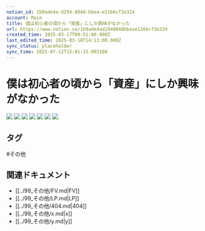 ```yaml
---
notion_id: 1b9ade4a-d294-8048-bbea-e1166cf3e324
account: Main
title: 僕は初心者の頃から「資産」にしか興味がなかった
url: https://www.notion.so/1b9ade4ad2948048bbeae1166cf3e324
created_time: 2025-03-17T00:51:00.000Z
last_edited_time: 2025-03-18T14:13:00.000Z
sync_status: placeholder
sync_time: 2025-07-12T15:01:15.003108
---
```

# 僕は初心者の頃から「資産」にしか興味がなかった

![](https://prod-files-secure.s3.us-west-2.amazonaws.com/736adce6-a3a4-4a64-9f74-d9aa055c96d2/a27ca2f0-b8ea-40f9-84e0-1e99ecac8f8f/1.webp?X-Amz-Algorithm=AWS4-HMAC-SHA256&X-Amz-Content-Sha256=UNSIGNED-PAYLOAD&X-Amz-Credential=ASIAZI2LB466VQEIEUIT%2F20250719%2Fus-west-2%2Fs3%2Faws4_request&X-Amz-Date=20250719T052056Z&X-Amz-Expires=3600&X-Amz-Security-Token=IQoJb3JpZ2luX2VjEIT%2F%2F%2F%2F%2F%2F%2F%2F%2F%2FwEaCXVzLXdlc3QtMiJGMEQCIHu3ZbH58NMFXvJeJAzx5OaHRb5UqyTgSPZIt5S9AmbiAiByQDS1%2FZ42M0Rfqqz2VBqpJiZ6YcPj%2BB9BvWHjVcVxjyqIBAid%2F%2F%2F%2F%2F%2F%2F%2F%2F%2F8BEAAaDDYzNzQyMzE4MzgwNSIMnRxCppfhCb6HvQcdKtwDs8yHq3Fgd0lmHl8GmE9G5%2F2UfccphLUJMb7eTyfZHhpGX%2BAKHHzJ3ZC9gtEp4IBjCb5yrU28DMuvaPRw%2FzcLmQ9CZik5YZPHsDOnNddKCfz1hJEzG34iftANRn0lyINLnnfT1BFVyiZnI1naU1%2FqmURrwnMbKziW2Wp6hCT1%2BIDiFTGODn8JrgpDANpUBr3mhLAVM4hgSYBi5%2FQ5nAoMkAMvl%2BJPXtRw2CAiLckID%2BAFCiJbWRM4ShaX0dZZfQM%2FbH0k5LZxzTJoPRjPVj2fl4Gx4YgvuRTxDejE%2FV8VEkQ47pxDi4r5qOasVSYAzPxWwZdH1HEh3JrWMiXQaf6DXZF9wBgTO42QoVXNjz5BeUvD4UmWmK4fK9BwtRe0AlwN3R7bYKGPdrAUqAEi9JXsFumrqz5YcojDA3T0flVWGsXv3E1KdLAPSAdGXQj7tXMOGE6X9zqpGgTm8%2BjMrd9xqVcoNBRNET6MLnRTbKxsZUokYIL6VKVFTi7FMtTFUgUV0OQACqb0hVhyD2UHAlqrU1WyzSyrXeFxMNJdUQNEUQJAy8NDu14UiYMXRReI7A%2Fe2zRxEVLFXz%2BPmejsrJUnJwa7akmHBF5f8xFHUm7%2BjCb%2FwrEeNyMEbuzw%2Fykw06rswwY6pgHrWfbaLbRzt2goa355jsSRek7yVLzu2fVJerT0JUtXJ9jpvXpJKqLL2bk0hU491KXaShb8dHZWFYzd7Zo2Uj354y3Rhsb%2FWYQzCgkjsdpCoPKkbPF3guGOTVMwkkt0x7xs7xdrj11xjhG%2Fahhl%2FRD1psymTYw1yavaTzF48cSJG%2BW8w6cz87GsTqzYsExwCnLPcn0WVNjLJ6aVkn31YeG5ESCjsFfb&X-Amz-Signature=8af7dec21826d174b0d2f75be471d753f67ef673a4103d81c8a69d4be38429c2&X-Amz-SignedHeaders=host&x-amz-checksum-mode=ENABLED&x-id=GetObject)
![](https://prod-files-secure.s3.us-west-2.amazonaws.com/736adce6-a3a4-4a64-9f74-d9aa055c96d2/05871767-677b-4829-b855-af56bc9d3b69/2.webp?X-Amz-Algorithm=AWS4-HMAC-SHA256&X-Amz-Content-Sha256=UNSIGNED-PAYLOAD&X-Amz-Credential=ASIAZI2LB466VQEIEUIT%2F20250719%2Fus-west-2%2Fs3%2Faws4_request&X-Amz-Date=20250719T052056Z&X-Amz-Expires=3600&X-Amz-Security-Token=IQoJb3JpZ2luX2VjEIT%2F%2F%2F%2F%2F%2F%2F%2F%2F%2FwEaCXVzLXdlc3QtMiJGMEQCIHu3ZbH58NMFXvJeJAzx5OaHRb5UqyTgSPZIt5S9AmbiAiByQDS1%2FZ42M0Rfqqz2VBqpJiZ6YcPj%2BB9BvWHjVcVxjyqIBAid%2F%2F%2F%2F%2F%2F%2F%2F%2F%2F8BEAAaDDYzNzQyMzE4MzgwNSIMnRxCppfhCb6HvQcdKtwDs8yHq3Fgd0lmHl8GmE9G5%2F2UfccphLUJMb7eTyfZHhpGX%2BAKHHzJ3ZC9gtEp4IBjCb5yrU28DMuvaPRw%2FzcLmQ9CZik5YZPHsDOnNddKCfz1hJEzG34iftANRn0lyINLnnfT1BFVyiZnI1naU1%2FqmURrwnMbKziW2Wp6hCT1%2BIDiFTGODn8JrgpDANpUBr3mhLAVM4hgSYBi5%2FQ5nAoMkAMvl%2BJPXtRw2CAiLckID%2BAFCiJbWRM4ShaX0dZZfQM%2FbH0k5LZxzTJoPRjPVj2fl4Gx4YgvuRTxDejE%2FV8VEkQ47pxDi4r5qOasVSYAzPxWwZdH1HEh3JrWMiXQaf6DXZF9wBgTO42QoVXNjz5BeUvD4UmWmK4fK9BwtRe0AlwN3R7bYKGPdrAUqAEi9JXsFumrqz5YcojDA3T0flVWGsXv3E1KdLAPSAdGXQj7tXMOGE6X9zqpGgTm8%2BjMrd9xqVcoNBRNET6MLnRTbKxsZUokYIL6VKVFTi7FMtTFUgUV0OQACqb0hVhyD2UHAlqrU1WyzSyrXeFxMNJdUQNEUQJAy8NDu14UiYMXRReI7A%2Fe2zRxEVLFXz%2BPmejsrJUnJwa7akmHBF5f8xFHUm7%2BjCb%2FwrEeNyMEbuzw%2Fykw06rswwY6pgHrWfbaLbRzt2goa355jsSRek7yVLzu2fVJerT0JUtXJ9jpvXpJKqLL2bk0hU491KXaShb8dHZWFYzd7Zo2Uj354y3Rhsb%2FWYQzCgkjsdpCoPKkbPF3guGOTVMwkkt0x7xs7xdrj11xjhG%2Fahhl%2FRD1psymTYw1yavaTzF48cSJG%2BW8w6cz87GsTqzYsExwCnLPcn0WVNjLJ6aVkn31YeG5ESCjsFfb&X-Amz-Signature=c318f4df07c714386a2a6996f82dc4b68b06f8d93fa0e8833dedddd4079ad706&X-Amz-SignedHeaders=host&x-amz-checksum-mode=ENABLED&x-id=GetObject)
![](https://prod-files-secure.s3.us-west-2.amazonaws.com/736adce6-a3a4-4a64-9f74-d9aa055c96d2/85de74af-ddb2-4127-af37-21cb10807750/3.webp?X-Amz-Algorithm=AWS4-HMAC-SHA256&X-Amz-Content-Sha256=UNSIGNED-PAYLOAD&X-Amz-Credential=ASIAZI2LB466VQEIEUIT%2F20250719%2Fus-west-2%2Fs3%2Faws4_request&X-Amz-Date=20250719T052056Z&X-Amz-Expires=3600&X-Amz-Security-Token=IQoJb3JpZ2luX2VjEIT%2F%2F%2F%2F%2F%2F%2F%2F%2F%2FwEaCXVzLXdlc3QtMiJGMEQCIHu3ZbH58NMFXvJeJAzx5OaHRb5UqyTgSPZIt5S9AmbiAiByQDS1%2FZ42M0Rfqqz2VBqpJiZ6YcPj%2BB9BvWHjVcVxjyqIBAid%2F%2F%2F%2F%2F%2F%2F%2F%2F%2F8BEAAaDDYzNzQyMzE4MzgwNSIMnRxCppfhCb6HvQcdKtwDs8yHq3Fgd0lmHl8GmE9G5%2F2UfccphLUJMb7eTyfZHhpGX%2BAKHHzJ3ZC9gtEp4IBjCb5yrU28DMuvaPRw%2FzcLmQ9CZik5YZPHsDOnNddKCfz1hJEzG34iftANRn0lyINLnnfT1BFVyiZnI1naU1%2FqmURrwnMbKziW2Wp6hCT1%2BIDiFTGODn8JrgpDANpUBr3mhLAVM4hgSYBi5%2FQ5nAoMkAMvl%2BJPXtRw2CAiLckID%2BAFCiJbWRM4ShaX0dZZfQM%2FbH0k5LZxzTJoPRjPVj2fl4Gx4YgvuRTxDejE%2FV8VEkQ47pxDi4r5qOasVSYAzPxWwZdH1HEh3JrWMiXQaf6DXZF9wBgTO42QoVXNjz5BeUvD4UmWmK4fK9BwtRe0AlwN3R7bYKGPdrAUqAEi9JXsFumrqz5YcojDA3T0flVWGsXv3E1KdLAPSAdGXQj7tXMOGE6X9zqpGgTm8%2BjMrd9xqVcoNBRNET6MLnRTbKxsZUokYIL6VKVFTi7FMtTFUgUV0OQACqb0hVhyD2UHAlqrU1WyzSyrXeFxMNJdUQNEUQJAy8NDu14UiYMXRReI7A%2Fe2zRxEVLFXz%2BPmejsrJUnJwa7akmHBF5f8xFHUm7%2BjCb%2FwrEeNyMEbuzw%2Fykw06rswwY6pgHrWfbaLbRzt2goa355jsSRek7yVLzu2fVJerT0JUtXJ9jpvXpJKqLL2bk0hU491KXaShb8dHZWFYzd7Zo2Uj354y3Rhsb%2FWYQzCgkjsdpCoPKkbPF3guGOTVMwkkt0x7xs7xdrj11xjhG%2Fahhl%2FRD1psymTYw1yavaTzF48cSJG%2BW8w6cz87GsTqzYsExwCnLPcn0WVNjLJ6aVkn31YeG5ESCjsFfb&X-Amz-Signature=6863e645952a3955de8ffd94bbc87a196e747b174b1046965cd67baa6cf3c0fa&X-Amz-SignedHeaders=host&x-amz-checksum-mode=ENABLED&x-id=GetObject)
![](https://prod-files-secure.s3.us-west-2.amazonaws.com/736adce6-a3a4-4a64-9f74-d9aa055c96d2/44ee6480-4e3f-4b60-a453-0aa24736e0b5/4.webp?X-Amz-Algorithm=AWS4-HMAC-SHA256&X-Amz-Content-Sha256=UNSIGNED-PAYLOAD&X-Amz-Credential=ASIAZI2LB466VQEIEUIT%2F20250719%2Fus-west-2%2Fs3%2Faws4_request&X-Amz-Date=20250719T052056Z&X-Amz-Expires=3600&X-Amz-Security-Token=IQoJb3JpZ2luX2VjEIT%2F%2F%2F%2F%2F%2F%2F%2F%2F%2FwEaCXVzLXdlc3QtMiJGMEQCIHu3ZbH58NMFXvJeJAzx5OaHRb5UqyTgSPZIt5S9AmbiAiByQDS1%2FZ42M0Rfqqz2VBqpJiZ6YcPj%2BB9BvWHjVcVxjyqIBAid%2F%2F%2F%2F%2F%2F%2F%2F%2F%2F8BEAAaDDYzNzQyMzE4MzgwNSIMnRxCppfhCb6HvQcdKtwDs8yHq3Fgd0lmHl8GmE9G5%2F2UfccphLUJMb7eTyfZHhpGX%2BAKHHzJ3ZC9gtEp4IBjCb5yrU28DMuvaPRw%2FzcLmQ9CZik5YZPHsDOnNddKCfz1hJEzG34iftANRn0lyINLnnfT1BFVyiZnI1naU1%2FqmURrwnMbKziW2Wp6hCT1%2BIDiFTGODn8JrgpDANpUBr3mhLAVM4hgSYBi5%2FQ5nAoMkAMvl%2BJPXtRw2CAiLckID%2BAFCiJbWRM4ShaX0dZZfQM%2FbH0k5LZxzTJoPRjPVj2fl4Gx4YgvuRTxDejE%2FV8VEkQ47pxDi4r5qOasVSYAzPxWwZdH1HEh3JrWMiXQaf6DXZF9wBgTO42QoVXNjz5BeUvD4UmWmK4fK9BwtRe0AlwN3R7bYKGPdrAUqAEi9JXsFumrqz5YcojDA3T0flVWGsXv3E1KdLAPSAdGXQj7tXMOGE6X9zqpGgTm8%2BjMrd9xqVcoNBRNET6MLnRTbKxsZUokYIL6VKVFTi7FMtTFUgUV0OQACqb0hVhyD2UHAlqrU1WyzSyrXeFxMNJdUQNEUQJAy8NDu14UiYMXRReI7A%2Fe2zRxEVLFXz%2BPmejsrJUnJwa7akmHBF5f8xFHUm7%2BjCb%2FwrEeNyMEbuzw%2Fykw06rswwY6pgHrWfbaLbRzt2goa355jsSRek7yVLzu2fVJerT0JUtXJ9jpvXpJKqLL2bk0hU491KXaShb8dHZWFYzd7Zo2Uj354y3Rhsb%2FWYQzCgkjsdpCoPKkbPF3guGOTVMwkkt0x7xs7xdrj11xjhG%2Fahhl%2FRD1psymTYw1yavaTzF48cSJG%2BW8w6cz87GsTqzYsExwCnLPcn0WVNjLJ6aVkn31YeG5ESCjsFfb&X-Amz-Signature=4d0d61fd7a9f8355feca3feeffe858c02fa25b613d67b79d829f405c3535a8b2&X-Amz-SignedHeaders=host&x-amz-checksum-mode=ENABLED&x-id=GetObject)
![](https://prod-files-secure.s3.us-west-2.amazonaws.com/736adce6-a3a4-4a64-9f74-d9aa055c96d2/cbf586b7-1507-466f-b44b-0bd90bc55c4f/5.webp?X-Amz-Algorithm=AWS4-HMAC-SHA256&X-Amz-Content-Sha256=UNSIGNED-PAYLOAD&X-Amz-Credential=ASIAZI2LB466VQEIEUIT%2F20250719%2Fus-west-2%2Fs3%2Faws4_request&X-Amz-Date=20250719T052056Z&X-Amz-Expires=3600&X-Amz-Security-Token=IQoJb3JpZ2luX2VjEIT%2F%2F%2F%2F%2F%2F%2F%2F%2F%2FwEaCXVzLXdlc3QtMiJGMEQCIHu3ZbH58NMFXvJeJAzx5OaHRb5UqyTgSPZIt5S9AmbiAiByQDS1%2FZ42M0Rfqqz2VBqpJiZ6YcPj%2BB9BvWHjVcVxjyqIBAid%2F%2F%2F%2F%2F%2F%2F%2F%2F%2F8BEAAaDDYzNzQyMzE4MzgwNSIMnRxCppfhCb6HvQcdKtwDs8yHq3Fgd0lmHl8GmE9G5%2F2UfccphLUJMb7eTyfZHhpGX%2BAKHHzJ3ZC9gtEp4IBjCb5yrU28DMuvaPRw%2FzcLmQ9CZik5YZPHsDOnNddKCfz1hJEzG34iftANRn0lyINLnnfT1BFVyiZnI1naU1%2FqmURrwnMbKziW2Wp6hCT1%2BIDiFTGODn8JrgpDANpUBr3mhLAVM4hgSYBi5%2FQ5nAoMkAMvl%2BJPXtRw2CAiLckID%2BAFCiJbWRM4ShaX0dZZfQM%2FbH0k5LZxzTJoPRjPVj2fl4Gx4YgvuRTxDejE%2FV8VEkQ47pxDi4r5qOasVSYAzPxWwZdH1HEh3JrWMiXQaf6DXZF9wBgTO42QoVXNjz5BeUvD4UmWmK4fK9BwtRe0AlwN3R7bYKGPdrAUqAEi9JXsFumrqz5YcojDA3T0flVWGsXv3E1KdLAPSAdGXQj7tXMOGE6X9zqpGgTm8%2BjMrd9xqVcoNBRNET6MLnRTbKxsZUokYIL6VKVFTi7FMtTFUgUV0OQACqb0hVhyD2UHAlqrU1WyzSyrXeFxMNJdUQNEUQJAy8NDu14UiYMXRReI7A%2Fe2zRxEVLFXz%2BPmejsrJUnJwa7akmHBF5f8xFHUm7%2BjCb%2FwrEeNyMEbuzw%2Fykw06rswwY6pgHrWfbaLbRzt2goa355jsSRek7yVLzu2fVJerT0JUtXJ9jpvXpJKqLL2bk0hU491KXaShb8dHZWFYzd7Zo2Uj354y3Rhsb%2FWYQzCgkjsdpCoPKkbPF3guGOTVMwkkt0x7xs7xdrj11xjhG%2Fahhl%2FRD1psymTYw1yavaTzF48cSJG%2BW8w6cz87GsTqzYsExwCnLPcn0WVNjLJ6aVkn31YeG5ESCjsFfb&X-Amz-Signature=5fc03e0a59735652895cce5171e7314459c50a2b56ad2981e6928965d523a2d4&X-Amz-SignedHeaders=host&x-amz-checksum-mode=ENABLED&x-id=GetObject)
![](https://prod-files-secure.s3.us-west-2.amazonaws.com/736adce6-a3a4-4a64-9f74-d9aa055c96d2/f0a07e46-85b5-4084-af20-6fd9e9aa4040/6.webp?X-Amz-Algorithm=AWS4-HMAC-SHA256&X-Amz-Content-Sha256=UNSIGNED-PAYLOAD&X-Amz-Credential=ASIAZI2LB466VQEIEUIT%2F20250719%2Fus-west-2%2Fs3%2Faws4_request&X-Amz-Date=20250719T052056Z&X-Amz-Expires=3600&X-Amz-Security-Token=IQoJb3JpZ2luX2VjEIT%2F%2F%2F%2F%2F%2F%2F%2F%2F%2FwEaCXVzLXdlc3QtMiJGMEQCIHu3ZbH58NMFXvJeJAzx5OaHRb5UqyTgSPZIt5S9AmbiAiByQDS1%2FZ42M0Rfqqz2VBqpJiZ6YcPj%2BB9BvWHjVcVxjyqIBAid%2F%2F%2F%2F%2F%2F%2F%2F%2F%2F8BEAAaDDYzNzQyMzE4MzgwNSIMnRxCppfhCb6HvQcdKtwDs8yHq3Fgd0lmHl8GmE9G5%2F2UfccphLUJMb7eTyfZHhpGX%2BAKHHzJ3ZC9gtEp4IBjCb5yrU28DMuvaPRw%2FzcLmQ9CZik5YZPHsDOnNddKCfz1hJEzG34iftANRn0lyINLnnfT1BFVyiZnI1naU1%2FqmURrwnMbKziW2Wp6hCT1%2BIDiFTGODn8JrgpDANpUBr3mhLAVM4hgSYBi5%2FQ5nAoMkAMvl%2BJPXtRw2CAiLckID%2BAFCiJbWRM4ShaX0dZZfQM%2FbH0k5LZxzTJoPRjPVj2fl4Gx4YgvuRTxDejE%2FV8VEkQ47pxDi4r5qOasVSYAzPxWwZdH1HEh3JrWMiXQaf6DXZF9wBgTO42QoVXNjz5BeUvD4UmWmK4fK9BwtRe0AlwN3R7bYKGPdrAUqAEi9JXsFumrqz5YcojDA3T0flVWGsXv3E1KdLAPSAdGXQj7tXMOGE6X9zqpGgTm8%2BjMrd9xqVcoNBRNET6MLnRTbKxsZUokYIL6VKVFTi7FMtTFUgUV0OQACqb0hVhyD2UHAlqrU1WyzSyrXeFxMNJdUQNEUQJAy8NDu14UiYMXRReI7A%2Fe2zRxEVLFXz%2BPmejsrJUnJwa7akmHBF5f8xFHUm7%2BjCb%2FwrEeNyMEbuzw%2Fykw06rswwY6pgHrWfbaLbRzt2goa355jsSRek7yVLzu2fVJerT0JUtXJ9jpvXpJKqLL2bk0hU491KXaShb8dHZWFYzd7Zo2Uj354y3Rhsb%2FWYQzCgkjsdpCoPKkbPF3guGOTVMwkkt0x7xs7xdrj11xjhG%2Fahhl%2FRD1psymTYw1yavaTzF48cSJG%2BW8w6cz87GsTqzYsExwCnLPcn0WVNjLJ6aVkn31YeG5ESCjsFfb&X-Amz-Signature=2d1706afb660850084a71472a34aaa8e31b9d7337d954e8033b4f4dce94e1490&X-Amz-SignedHeaders=host&x-amz-checksum-mode=ENABLED&x-id=GetObject)
![](https://prod-files-secure.s3.us-west-2.amazonaws.com/736adce6-a3a4-4a64-9f74-d9aa055c96d2/4b9ccece-ebcb-4ae1-8959-d19cc6be3895/7.webp?X-Amz-Algorithm=AWS4-HMAC-SHA256&X-Amz-Content-Sha256=UNSIGNED-PAYLOAD&X-Amz-Credential=ASIAZI2LB466VQEIEUIT%2F20250719%2Fus-west-2%2Fs3%2Faws4_request&X-Amz-Date=20250719T052056Z&X-Amz-Expires=3600&X-Amz-Security-Token=IQoJb3JpZ2luX2VjEIT%2F%2F%2F%2F%2F%2F%2F%2F%2F%2FwEaCXVzLXdlc3QtMiJGMEQCIHu3ZbH58NMFXvJeJAzx5OaHRb5UqyTgSPZIt5S9AmbiAiByQDS1%2FZ42M0Rfqqz2VBqpJiZ6YcPj%2BB9BvWHjVcVxjyqIBAid%2F%2F%2F%2F%2F%2F%2F%2F%2F%2F8BEAAaDDYzNzQyMzE4MzgwNSIMnRxCppfhCb6HvQcdKtwDs8yHq3Fgd0lmHl8GmE9G5%2F2UfccphLUJMb7eTyfZHhpGX%2BAKHHzJ3ZC9gtEp4IBjCb5yrU28DMuvaPRw%2FzcLmQ9CZik5YZPHsDOnNddKCfz1hJEzG34iftANRn0lyINLnnfT1BFVyiZnI1naU1%2FqmURrwnMbKziW2Wp6hCT1%2BIDiFTGODn8JrgpDANpUBr3mhLAVM4hgSYBi5%2FQ5nAoMkAMvl%2BJPXtRw2CAiLckID%2BAFCiJbWRM4ShaX0dZZfQM%2FbH0k5LZxzTJoPRjPVj2fl4Gx4YgvuRTxDejE%2FV8VEkQ47pxDi4r5qOasVSYAzPxWwZdH1HEh3JrWMiXQaf6DXZF9wBgTO42QoVXNjz5BeUvD4UmWmK4fK9BwtRe0AlwN3R7bYKGPdrAUqAEi9JXsFumrqz5YcojDA3T0flVWGsXv3E1KdLAPSAdGXQj7tXMOGE6X9zqpGgTm8%2BjMrd9xqVcoNBRNET6MLnRTbKxsZUokYIL6VKVFTi7FMtTFUgUV0OQACqb0hVhyD2UHAlqrU1WyzSyrXeFxMNJdUQNEUQJAy8NDu14UiYMXRReI7A%2Fe2zRxEVLFXz%2BPmejsrJUnJwa7akmHBF5f8xFHUm7%2BjCb%2FwrEeNyMEbuzw%2Fykw06rswwY6pgHrWfbaLbRzt2goa355jsSRek7yVLzu2fVJerT0JUtXJ9jpvXpJKqLL2bk0hU491KXaShb8dHZWFYzd7Zo2Uj354y3Rhsb%2FWYQzCgkjsdpCoPKkbPF3guGOTVMwkkt0x7xs7xdrj11xjhG%2Fahhl%2FRD1psymTYw1yavaTzF48cSJG%2BW8w6cz87GsTqzYsExwCnLPcn0WVNjLJ6aVkn31YeG5ESCjsFfb&X-Amz-Signature=2ca94cf90b5179288767815c79c2bb43fa967b84176394beaaf19bccda5ed636&X-Amz-SignedHeaders=host&x-amz-checksum-mode=ENABLED&x-id=GetObject)

## タグ

#その他 

## 関連ドキュメント

- [[../99_その他/FV.md|FV]]
- [[../99_その他/LP.md|LP]]
- [[../99_その他/404.md|404]]
- [[../99_その他/x.md|x]]
- [[../99_その他/y.md|y]]
